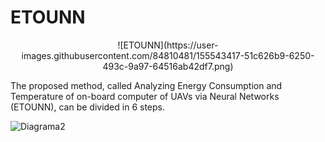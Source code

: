 # ETOUNN
<p align="center">
![ETOUNN](https://user-images.githubusercontent.com/84810481/155543417-51c626b9-6250-493c-9a97-64516ab42df7.png)
</p>
The proposed method, called Analyzing Energy Consumption and Temperature of on-board computer of UAVs via Neural Networks (ETOUNN), can be divided in 6 steps.

![Diagrama2](https://user-images.githubusercontent.com/84810481/155544944-cec2f9a3-772d-4ae7-8842-86f10175ccae.png)
